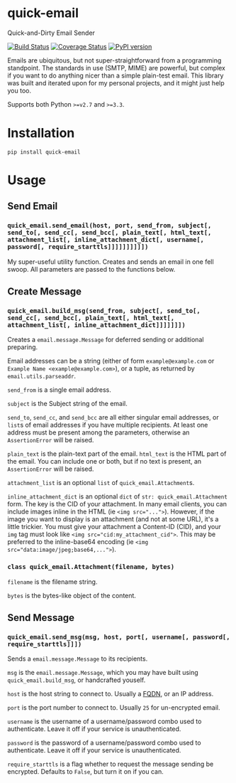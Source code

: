 # quick-email
Quick-and-Dirty Email Sender

[![Build Status](https://travis-ci.org/murrple-1/quick-email-python.svg?branch=master)](https://travis-ci.org/murrple-1/quick-email-python) [![Coverage Status](https://coveralls.io/repos/github/murrple-1/quick-email-python/badge.svg?branch=master)](https://coveralls.io/github/murrple-1/quick-email-python?branch=master) [![PyPI version](https://badge.fury.io/py/quick-email.svg)](https://badge.fury.io/py/quick-email)

Emails are ubiquitous, but not super-straightforward from a programming standpoint. The standards in use (SMTP, MIME) are powerful, but complex if you want to do anything nicer than a simple plain-test email. This library was built and iterated upon for my personal projects, and it might just help you too.

Supports both Python `>=v2.7` and `>=3.3`.

# Installation

`pip install quick-email`

# Usage

## Send Email

### `quick_email.send_email(host, port, send_from, subject[, send_to[, send_cc[, send_bcc[, plain_text[, html_text[, attachment_list[, inline_attachment_dict[, username[, password[, require_starttls]]]]]]]]]])`
My super-useful utility function. Creates and sends an email in one fell swoop. All parameters are passed to the functions below.

## Create Message

### `quick_email.build_msg(send_from, subject[, send_to[, send_cc[, send_bcc[, plain_text[, html_text[, attachment_list[, inline_attachment_dict]]]]]]])`
Creates a `email.message.Message` for deferred sending or additional preparing.

Email addresses can be a string (either of form `example@example.com` or `Example Name <example@example.com>`), or a tuple, as returned by `email.utils.parseaddr`.

`send_from` is a single email address.

`subject` is the Subject string of the email.

`send_to`, `send_cc`, and `send_bcc` are all either singular email addresses, or `list`s of email addresses if you have multiple recipients. At least one address must be present among the parameters, otherwise an `AssertionError` will be raised.

`plain_text` is the plain-text part of the email. `html_text` is the HTML part of the email. You can include one or both, but if no text is present, an `AssertionError` will be raised.

`attachment_list` is an optional `list` of `quick_email.Attachment`s.

`inline_attachment_dict` is an optional `dict` of `str: quick_email.Attachment` form. The key is the CID of your attachment. In many email clients, you can include images inline in the HTML (ie `<img src="...">`). However, if the image you want to display is an attachment (and not at some URL), it's a little trickier. You must give your attachment a Content-ID (CID), and your `img` tag must look like `<img src="cid:my_attachment_cid">`. This may be preferred to the inline-base64 encoding (ie `<img src="data:image/jpeg;base64,...">`).

### `class quick_email.Attachment(filename, bytes)`
`filename` is the filename string.

`bytes` is the bytes-like object of the content.

## Send Message

### `quick_email.send_msg(msg, host, port[, username[, password[, require_starttls]]])`
Sends a `email.message.Message` to its recipients.

`msg` is the `email.message.Message`, which you may have built using `quick_email.build_msg`, or handcrafted youself.

`host` is the host string to connect to. Usually a [FQDN](https://en.wikipedia.org/wiki/Fully_qualified_domain_name), or an IP address.

`port` is the port number to connect to. Usually `25` for un-encrypted email.

`username` is the username of a username/password combo used to authenticate. Leave it off if your service is unauthenticated.

`password` is the password of a username/password combo used to authenticate. Leave it off if your service is unauthenticated.

`require_starttls` is a flag whether to request the message sending be encrypted. Defaults to `False`, but turn it on if you can.
